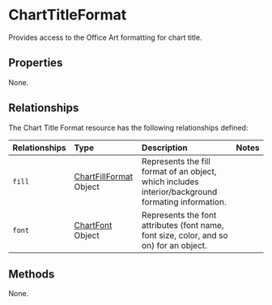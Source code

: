 # ChartTitleFormat
Provides access to the Office Art formatting for chart title.

## Properties
None.

## Relationships
The Chart Title Format resource has the following relationships defined:

| Relationships    | Type    |Description|Notes |
|:-----------------|:--------|:----------|:-----|
| `fill`          |[ChartFillFormat](chartFillFormat.md) Object | Represents the fill format of an object, which includes interior/background formating information. 
| `font`          |[ChartFont](chartFont.md) Object | Represents the font attributes (font name, font size, color, and so on) for an object. 


## Methods
None.